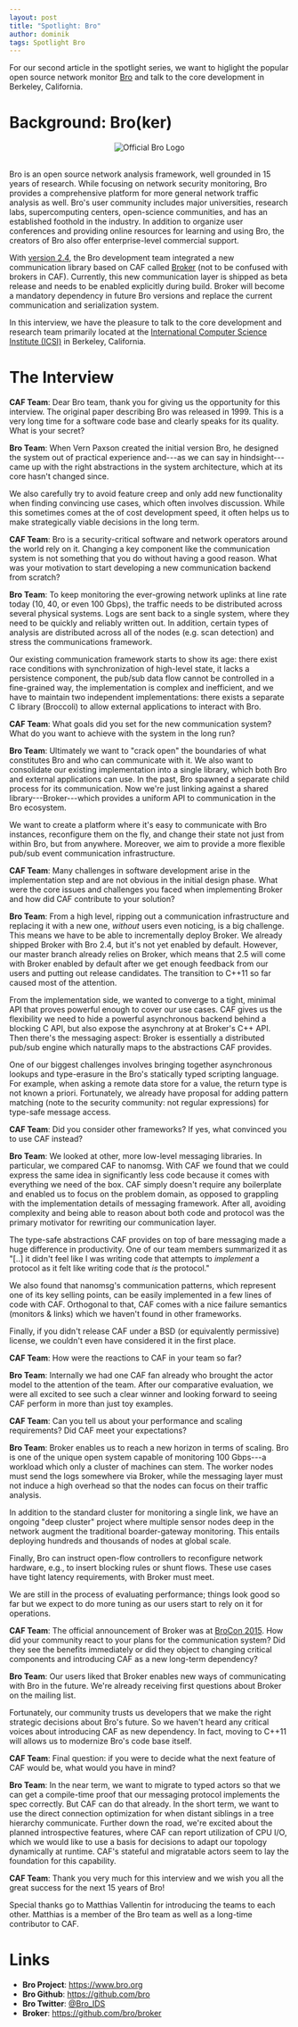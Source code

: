 ```yaml
---
layout: post
title: "Spotlight: Bro"
author: dominik
tags: Spotlight Bro
---
```


For our second article in the spotlight series, we want to higlight the popular
open source network monitor [Bro](https://www.bro.org) and talk to the core
development in Berkeley, California.

# Background: Bro(ker)

<center>
  <img src="{{ site.url }}/static/img/bro.png" alt="Official Bro Logo">
</center>

<br>

Bro is an open source network analysis framework, well grounded in 15 years of
research. While focusing on network security monitoring, Bro provides a
comprehensive platform for more general network traffic analysis as well. Bro's
user community includes major universities, research labs, supercomputing
centers, open-science communities, and has an established foothold in the
industry. In addition to organize user conferences and providing online
resources for learning and using Bro, the creators of Bro also offer
enterprise-level commercial support.

With [version 2.4](http://blog.bro.org/2015/05/bro-24-beta.html), the Bro
development team integrated a new communication library based on CAF called
[Broker](https://github.com/bro/broker) (not to be confused with brokers in
CAF).  Currently, this new communication layer is shipped as beta release and
needs to be enabled explicitly during build. Broker will become a mandatory
dependency in future Bro versions and replace the current communication and
serialization system.

In this interview, we have the pleasure to talk to the core development and
research team primarily located at the [International Computer Science
Institute (ICSI)](http://www.icsi.berkeley.edu) in Berkeley, California.

# The Interview

__CAF Team__: Dear Bro team, thank you for giving us the opportunity for
this interview. The original paper describing Bro was released in 1999.
This is a very long time for a software code base and clearly speaks for
its quality. What is your secret?

__Bro Team__: When Vern Paxson created the initial version Bro, he designed the
system out of practical experience and---as we can say in hindsight---came up
with the right abstractions in the system architecture, which at its core hasn't
changed since.

We also carefully try to avoid feature creep and only add new functionality when
finding convincing use cases, which often involves discussion. While this
sometimes comes at the of cost development speed, it often helps us to make
strategically viable decisions in the long term.

__CAF Team__: Bro is a security-critical software and network operators
around the world rely on it. Changing a key component like the
communication system is not something that you do without having a good
reason. What was your motivation to start developing a new communication
backend from scratch?

__Bro Team__: To keep monitoring the ever-growing network uplinks at line rate
today (10, 40, or even 100 Gbps), the traffic needs to be distributed across
several physical systems. Logs are sent back to a single system, where they need
to be quickly and reliably written out. In addition, certain types of analysis
are distributed across all of the nodes (e.g. scan detection) and stress the
communications framework.

Our existing communication framework starts to show its age: there exist race
conditions with synchronization of high-level state, it lacks a persistence
component, the pub/sub data flow cannot be controlled in a fine-grained way, the
implementation is complex and inefficient, and we have to maintain two
independent implementations: there exists a separate C library (Broccoli) to
allow external applications to interact with Bro.

__CAF Team__: What goals did you set for the new communication system? What do
you want to achieve with the system in the long run?

__Bro Team__: Ultimately we want to "crack open" the boundaries of what
constitutes Bro and who can communicate with it. We also want to consolidate our
existing implementation into a single library, which both Bro and external
applications can use. In the past, Bro spawned a separate child process for its
communication. Now we're just linking against a shared library---Broker---which
provides a uniform API to communication in the Bro ecosystem.

We want to create a platform where it's easy to communicate with Bro instances,
reconfigure them on the fly, and change their state not just from within Bro,
but from anywhere. Moreover, we aim to provide a more flexible pub/sub event
communication infrastructure.

__CAF Team__: Many challenges in software development arise in the
implementation step and are not obvious in the initial design phase.
What were the core issues and challenges you faced when implementing
Broker and how did CAF contribute to your solution?

__Bro Team__: From a high level, ripping out a communication infrastructure and
replacing it with a new one, *without* users even noticing, is a big challenge.
This means we have to be able to incrementally deploy Broker. We already shipped
Broker with Bro 2.4, but it's not yet enabled by default. However, our master
branch already relies on Broker, which means that 2.5 will come with Broker
enabled by default after we get enough feedback from our users and putting out
release candidates. The transition to C++11 so far caused most of the attention.

From the implementation side, we wanted to converge to a tight, minimal API that
proves powerful enough to cover our use cases. CAF gives us the flexibility we
need to hide a powerful asynchronous backend behind a blocking C API, but also
expose the asynchrony at at Broker's C++ API. Then there's the messaging aspect:
Broker is essentially a distributed pub/sub engine which naturally maps to the
abstractions CAF provides.

One of our biggest challenges involves bringing together asynchronous lookups
and type-erasure in the Bro's statically typed scripting language. For example,
when asking a remote data store for a value, the return type is not known a
priori. Fortunately, we already have proposal for adding pattern matching (note
to the security community: not regular expressions) for type-safe message
access.

__CAF Team__: Did you consider other frameworks? If yes, what convinced
you to use CAF instead?

__Bro Team__: We looked at other, more low-level messaging libraries. In
particular, we compared CAF to nanomsg. With CAF we found that we could express
the same idea in significantly less code because it comes with everything we
need of the box. CAF simply doesn't require any boilerplate and enabled us to
focus on the problem domain, as opposed to grappling with the implementation
details of messaging framework. After all, avoiding complexity and being able to
reason about both code and protocol was the primary motivator for rewriting our
communication layer.

The type-safe abstractions CAF provides on top of bare messaging made a huge
difference in productivity. One of our team members summarized it as "[..] it
didn't feel like I was writing code that attempts to *implement* a protocol as
it felt like writing code that *is* the protocol."

We also found that nanomsg's communication patterns, which represent one of its
key selling points, can be easily implemented in a few lines of code with CAF.
Orthogonal to that, CAF comes with a nice failure semantics (monitors & links)
which we haven't found in other frameworks.

Finally, if you didn't release CAF under a BSD (or equivalently permissive)
license, we couldn't even have considered it in the first place.

__CAF Team__: How were the reactions to CAF in your team so far?

__Bro Team__: Internally we had one CAF fan already who brought the actor model
to the attention of the team. After our comparative evaluation, we were all
excited to see such a clear winner and looking forward to seeing CAF perform in
more than just toy examples.

__CAF Team__: Can you tell us about your performance and scaling
requirements? Did CAF meet your expectations?

__Bro Team__: Broker enables us to reach a new horizon in terms of scaling. Bro
is one of the unique open system capable of monitoring 100 Gbps---a workload
which only a cluster of machines can stem. The worker nodes must send the logs
somewhere via Broker, while the messaging layer must not induce a high overhead
so that the nodes can focus on their traffic analysis.

In addition to the standard cluster for monitoring a single link, we have an
ongoing "deep cluster" project where multiple sensor nodes deep in the network
augment the traditional boarder-gateway monitoring. This entails deploying
hundreds and thousands of nodes at global scale.

Finally, Bro can instruct open-flow controllers to reconfigure network hardware,
e.g., to insert blocking rules or shunt flows. These use cases have tight
latency requirements, with Broker must meet.

We are still in the process of evaluating performance; things look good so far
but we expect to do more tuning as our users start to rely on it for operations.

__CAF Team__: The official announcement of Broker was at [BroCon
2015](https://www.bro.org/community/brocon2015.html). How did your
community react to your plans for the communication system? Did they see
the benefits immediately or did they object to changing critical
components and introducing CAF as a new long-term dependency?

__Bro Team__: Our users liked that Broker enables new ways of communicating with
Bro in the future. We're already receiving first questions about Broker on the
mailing list.

Fortunately, our community trusts us developers that we make the right strategic
decisions about Bro's future. So we haven't heard any critical voices about
introducing CAF as new dependency. In fact, moving to C++11 will allows us to
modernize Bro's code base itself.

__CAF Team__: Final question: if you were to decide what the next
feature of CAF would be, what would you have in mind?

__Bro Team__: In the near term, we want to migrate to typed actors so that we
can get a compile-time proof that our messaging protocol implements the spec
correctly. But CAF can do that already. In the short term, we want to use the
direct connection optimization for when distant siblings in a tree hierarchy
communicate. Further down the road, we're excited about the planned
introspective features, where CAF can report utilization of CPU I/O, which we
would like to use a basis for decisions to adapt our topology dynamically at
runtime. CAF's stateful and migratable actors seem to lay the foundation for
this capability.

__CAF Team__: Thank you very much for this interview and we wish you all
the great success for the next 15 years of Bro!


Special thanks go to Matthias Vallentin for introducing the teams to each
other. Matthias is a member of the Bro team as well as a long-time contributor
to CAF.

# Links

* __Bro Project__: <https://www.bro.org>
* __Bro Github__: <https://github.com/bro>
* __Bro Twitter__: [@Bro_IDS](https://twitter.com/Bro_IDS)
* __Broker__: <https://github.com/bro/broker>
